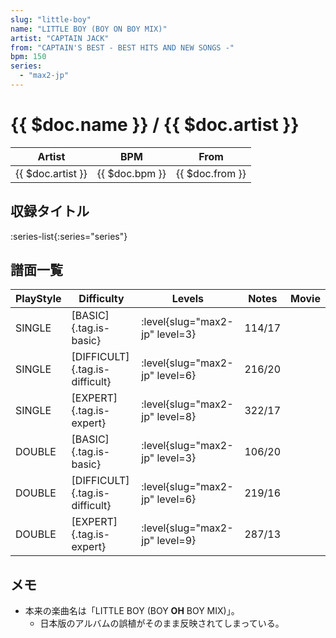 ```yaml
---
slug: "little-boy"
name: "LITTLE BOY (BOY ON BOY MIX)"
artist: "CAPTAIN JACK"
from: "CAPTAIN'S BEST - BEST HITS AND NEW SONGS -"
bpm: 150
series:
  - "max2-jp"
---
```


# {{ $doc.name }} / {{ $doc.artist }}

|Artist|BPM|From|
|------|---|----|
|{{ $doc.artist }}|{{ $doc.bpm }}|{{ $doc.from }}|

## 収録タイトル

:series-list{:series="series"}

## 譜面一覧

|PlayStyle|Difficulty|Levels|Notes|Movie|
|---------|----------|------|-----|-----|
|SINGLE|[BASIC]{.tag.is-basic}|:level{slug="max2-jp" level=3}|114/17||
|SINGLE|[DIFFICULT]{.tag.is-difficult}|:level{slug="max2-jp" level=6}|216/20||
|SINGLE|[EXPERT]{.tag.is-expert}|:level{slug="max2-jp" level=8}|322/17||
|DOUBLE|[BASIC]{.tag.is-basic}|:level{slug="max2-jp" level=3}|106/20||
|DOUBLE|[DIFFICULT]{.tag.is-difficult}|:level{slug="max2-jp" level=6}|219/16||
|DOUBLE|[EXPERT]{.tag.is-expert}|:level{slug="max2-jp" level=9}|287/13||

## メモ

- 本来の楽曲名は「LITTLE BOY (BOY **OH** BOY MIX)」。
  - 日本版のアルバムの誤植がそのまま反映されてしまっている。
